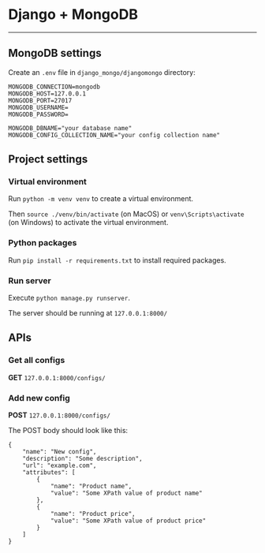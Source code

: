 # Django + MongoDB
---
## MongoDB settings
Create an ```.env``` file in ```django_mongo/djangomongo``` directory:
```
MONGODB_CONNECTION=mongodb
MONGODB_HOST=127.0.0.1
MONGODB_PORT=27017
MONGODB_USERNAME=
MONGODB_PASSWORD=

MONGODB_DBNAME="your database name"
MONGODB_CONFIG_COLLECTION_NAME="your config collection name"
```

## Project settings
### Virtual environment
Run ```python -m venv venv``` to create a virtual environment.

Then ```source ./venv/bin/activate``` (on MacOS) or ```venv\Scripts\activate``` (on Windows) to activate the virtual environment.
### Python packages
Run ```pip install -r requirements.txt``` to install required packages.
### Run server
Execute ```python manage.py runserver```.

The server should be running at ```127.0.0.1:8000/```

## APIs
### Get all configs
<b>GET</b>  ```127.0.0.1:8000/configs/```

### Add new config
<b>POST</b> ```127.0.0.1:8000/configs/```

The POST body should look like this:
```
{
    "name": "New config",
    "description": "Some description",
    "url": "example.com",
    "attributes": [
        {
            "name": "Product name",
            "value": "Some XPath value of product name"
        },
        {
            "name": "Product price",
            "value": "Some XPath value of product price"
        }
    ]
}
```
